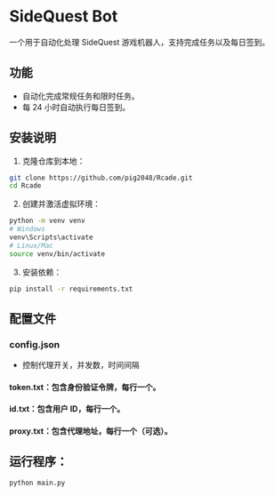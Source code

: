 # SideQuest Bot

一个用于自动化处理 SideQuest 游戏机器人，支持完成任务以及每日签到。

## 功能

- 自动化完成常规任务和限时任务。
- 每 24 小时自动执行每日签到。

## 安装说明

1. 克隆仓库到本地：
```bash
git clone https://github.com/pig2048/Rcade.git
cd Rcade
```

2. 创建并激活虚拟环境：
```bash
python -m venv venv
# Windows
venv\Scripts\activate
# Linux/Mac
source venv/bin/activate
```

3. 安装依赖：
```bash
pip install -r requirements.txt
```

## 配置文件

### config.json

- 控制代理开关，并发数，时间间隔

#### token.txt：包含身份验证令牌，每行一个。

#### id.txt：包含用户 ID，每行一个。

#### proxy.txt：包含代理地址，每行一个（可选）。

## 运行程序：
```bash
python main.py
```

